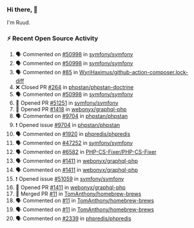 ### Hi there, 👋

I'm Ruud.
 
### :zap: Recent Open Source Activity

<!--START_SECTION:activity-->
1. 🗣 Commented on [#50998](https://github.com/symfony/symfony/pull/50998#issuecomment-1664451530) in [symfony/symfony](https://github.com/symfony/symfony)
2. 🗣 Commented on [#50998](https://github.com/symfony/symfony/pull/50998#issuecomment-1664446921) in [symfony/symfony](https://github.com/symfony/symfony)
3. 🗣 Commented on [#85](https://github.com/WyriHaximus/github-action-composer.lock-diff/issues/85#issuecomment-1664296659) in [WyriHaximus/github-action-composer.lock-diff](https://github.com/WyriHaximus/github-action-composer.lock-diff)
4. ❌ Closed PR [#264](https://github.com/phpstan/phpstan-doctrine/pull/264) in [phpstan/phpstan-doctrine](https://github.com/phpstan/phpstan-doctrine)
5. 🗣 Commented on [#50998](https://github.com/symfony/symfony/pull/50998#issuecomment-1664294394) in [symfony/symfony](https://github.com/symfony/symfony)
6. 💪 Opened PR [#51251](https://github.com/symfony/symfony/pull/51251) in [symfony/symfony](https://github.com/symfony/symfony)
7. 💪 Opened PR [#1418](https://github.com/webonyx/graphql-php/pull/1418) in [webonyx/graphql-php](https://github.com/webonyx/graphql-php)
8. 🗣 Commented on [#9704](https://github.com/phpstan/phpstan/issues/9704#issuecomment-1660369960) in [phpstan/phpstan](https://github.com/phpstan/phpstan)
9. ❗ Opened issue [#9704](https://github.com/phpstan/phpstan/issues/9704) in [phpstan/phpstan](https://github.com/phpstan/phpstan)
10. 🗣 Commented on [#1920](https://github.com/phpredis/phpredis/issues/1920#issuecomment-1658507921) in [phpredis/phpredis](https://github.com/phpredis/phpredis)
11. 🗣 Commented on [#47252](https://github.com/symfony/symfony/pull/47252#issuecomment-1657143141) in [symfony/symfony](https://github.com/symfony/symfony)
12. 🗣 Commented on [#6582](https://github.com/PHP-CS-Fixer/PHP-CS-Fixer/issues/6582#issuecomment-1653280941) in [PHP-CS-Fixer/PHP-CS-Fixer](https://github.com/PHP-CS-Fixer/PHP-CS-Fixer)
13. 🗣 Commented on [#1411](https://github.com/webonyx/graphql-php/pull/1411#issuecomment-1645374014) in [webonyx/graphql-php](https://github.com/webonyx/graphql-php)
14. 🗣 Commented on [#1411](https://github.com/webonyx/graphql-php/pull/1411#issuecomment-1645366881) in [webonyx/graphql-php](https://github.com/webonyx/graphql-php)
15. ❗ Opened issue [#51059](https://github.com/symfony/symfony/issues/51059) in [symfony/symfony](https://github.com/symfony/symfony)
16. 💪 Opened PR [#1411](https://github.com/webonyx/graphql-php/pull/1411) in [webonyx/graphql-php](https://github.com/webonyx/graphql-php)
17. 🎉 Merged PR [#11](https://github.com/TomAnthony/homebrew-brews/pull/11) in [TomAnthony/homebrew-brews](https://github.com/TomAnthony/homebrew-brews)
18. 🗣 Commented on [#11](https://github.com/TomAnthony/homebrew-brews/pull/11#issuecomment-1645196733) in [TomAnthony/homebrew-brews](https://github.com/TomAnthony/homebrew-brews)
19. 🗣 Commented on [#11](https://github.com/TomAnthony/homebrew-brews/pull/11#issuecomment-1645195116) in [TomAnthony/homebrew-brews](https://github.com/TomAnthony/homebrew-brews)
20. 🗣 Commented on [#2339](https://github.com/phpredis/phpredis/issues/2339#issuecomment-1639858549) in [phpredis/phpredis](https://github.com/phpredis/phpredis)
<!--END_SECTION:activity-->
